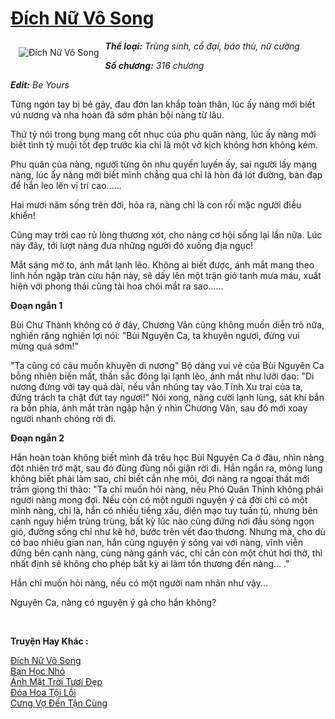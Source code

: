 <a href="https://utruyen.com/truyen/dich-nu-vo-song/17140/" title="Đích Nữ Vô Song"><h1>Đích Nữ Vô Song</h1></a><div style="display:table"><img align="right" style="float: left; padding: 10px;" src="https://utruyen.com/images/story/200x260/dich-nu-vo-song.jpg" alt="Đích Nữ Vô Song"><b><i>Thể loại:</i></b><i> Trùng sinh, cổ đại, báo thù, nữ cường</i><p></p><b><i>Số chương:</i></b><i> 316 chương</i><p></p><b><i>Edit:</i></b><i> Be Yours<p></p></i>Từng ngón tay bị bẻ gãy, đau đớn lan khắp toàn thân, lúc ấy nàng mới biết vú nương và nha hoàn đã sớm phản bội nàng từ lâu.<p></p>Thứ tỷ nói trong bụng mang cốt nhục của phu quân nàng, lúc ấy nàng mới biết tình tỷ muội tốt đẹp trước kia chỉ là một vở kịch không hơn không kém.<p></p>Phu quân của nàng, người từng ôn nhu quyến luyến ấy, sai người lấy mạng nàng, lúc ấy nàng mới biết mình chẳng qua chỉ là hòn đá lót đường, bàn đạp để hắn leo lên vị trí cao......<p></p>Hai mươi năm sống trên đời, hóa ra, nàng chỉ là con rối mặc người điều khiển!<p></p>Cũng may trời cao rủ lòng thương xót, cho nàng cơ hội sống lại lần nữa. Lúc này đây, tới lượt nàng đưa những người đó xuống địa ngục!<p></p>Mắt sáng mở to, ánh mắt lạnh lẽo. Không ai biết được, ánh mắt mang theo linh hồn ngập tràn cừu hận này, sẽ dấy lên một trận gió tanh mưa máu, xuất hiện với phong thái cùng tài hoa chói mắt ra sao……<p></p><b>Đoạn ngắn 1</b><p></p>Bùi Chư Thành không có ở đây, Chương Vân cũng không muốn diễn trò nữa, nghiến răng nghiến lợi nói: "Bùi Nguyên Ca, ta khuyên ngươi, đừng vui mừng quá sớm!"<p></p>"Ta cũng có câu muốn khuyên di nương" Bộ dáng vui vẻ của Bùi Nguyên Ca bỗng nhiên biến mất, thần sắc đông lại lạnh lẽo, ánh mắt như lưỡi dao: "Di nương đừng với tay quá dài, nếu vẫn nhúng tay vào Tĩnh Xu trai của ta, đừng trách ta chặt đứt tay ngươi!" Nói xong, nàng cười lạnh lùng, sát khí bắn ra bốn phía, ánh mắt tràn ngập hận ý nhìn Chương Vân, sau đó mới xoay người nhanh chóng rời đi.<p></p><b>Đoạn ngắn 2</b><p></p>Hắn hoàn toàn không biết mình đã trêu học Bùi Nguyên Ca ở đâu, nhìn nàng đột nhiên trở mặt, sau đó đùng đùng nổi giận rời đi. Hắn ngẩn ra, mông lung không biết phải làm sao, chỉ biết cắn nhẹ môi, đợi nàng ra ngoại thất mới trầm giọng thì thào: "Ta chỉ muốn hỏi nàng, nếu Phó Quân Thịnh không phải người nàng mong đợi. Nếu còn có một người nguyện ý cả đời chỉ có một mình nàng, chỉ là, hắn có nhiều tiếng xấu, diện mạo tuy tuấn tú, nhưng bên cạnh nguy hiểm trùng trùng, bất kỳ lúc nào cũng đứng nơi đầu sóng ngọn gió, đường sống chỉ như kẽ hở, bước trên vết đao thương. Nhưng mà, cho dù có bao nhiêu gian nan, hắn cũng nguyện ý sóng vai với nàng, vĩnh viễn đứng bên cạnh nàng, cùng nàng gánh vác, chỉ cần còn một chút hơi thở, thì nhất định sẽ không cho phép bất kỳ ai làm tổn thương đến nàng... ."<p></p>Hắn chỉ muốn hỏi nàng, nếu có một người nam nhân như vậy...<p></p>Nguyên Ca, nàng có nguyện ý gả cho hắn không?<i><p></p></i></div><p><br><b>Truyện Hay Khác :</b></p><a href="https://utruyen.com/truyen/dich-nu-vo-song/17140/" alt="Đích Nữ Vô Song">Đích Nữ Vô Song</a><br/><a href="https://utruyen.com/truyen/ban-hoc-nho/19301/" alt="Bạn Học Nhỏ">Bạn Học Nhỏ</a><br/><a href="https://github.com/quanluxury/ngontinh_top100/tree/master/19290" alt="Ánh Mặt Trời Tươi Đẹp">Ánh Mặt Trời Tươi Đẹp</a><br/><a href="https://github.com/quanluxury/ngontinh_top100/tree/master/17351" alt="Đóa Hoa Tội Lỗi">Đóa Hoa Tội Lỗi</a><br/><a href="https://images.google.com.bn/url?q=https%3A%2F%2Futruyen.com%2Ftruyen%2Fcung-vo-den-tan-cung%2F19169%2F" alt="Cưng Vợ Đến Tận Cùng">Cưng Vợ Đến Tận Cùng</a><br/>